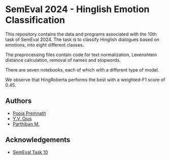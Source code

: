 
# SemEval 2024 - Hinglish Emotion Classification

This repository contains the data and programs associated with the 10th task of SemEval 2024. The task is to classify Hinglish dialogues based on emotions, into eight different classes. 

The preprocessing files contain code for text normalization, Levenshtein distance calculation, removal of names and stopwords.

There are seven notebooks, each of which with a different type of model.

We observe that HingRoberta performs the best with a weighted-F1 score of 0.45.





## Authors

- [Pooja Premnath](https://github.com/pooja-premnath)
- [Y.V. Ojus](https://github.com/Ojus999)
- [Parthiban M.](https://github.com/Parthiee)


## Acknowledgements

 - [SemEval Task 10 ](https://lcs2.in/SemEval2024-EDiReF/)
